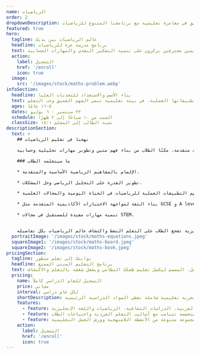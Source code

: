 ```yaml
---
name: الرياضيات
order: 2
dropdownDescription: انطلق في مغامرة تعليمية مع برنامجنا المتنوع للرياضيات.
featured: true
hero:
  tagline: عالم الرياضيات بين يديك
  headline: برنامج مدرسة عزة للرياضيات
  text: استكشف عالم الرياضيات من الأساسيات حتى المستويات المتقدمة، بإرشاد معلمين محترفين يركزون على تنمية التفكير النقدي والمهارات الحسابية.
  action:
    label: التسجيل
    href: '/enroll'
    icon: true
  image:
    src: '/images/stock/maths-problem.webp'
infoSection:
  headline: بناء الأسس والاستعداد للتحديات العليا
  text: غوص في عالم الرياضيات وتعلم نظرياتها وتطبيقاتها العملية، في بيئة تعليمية تنمي الفهم العميق وحب التعلم.
  ages: ٥-١٦ عامًا
  dates: ٢٣ سبتمبر - ٦ يوليو
  schedule: السبت من ١٠ صباحًا إلى ٢ ظهرًا
  classSize: نسبة الطالب إلى المعلم ١٥:١
descriptionSection:
  text: >
    ## نهجنا في تعليم الرياضيات

    يغطي برنامجنا مجالات الرياضيات من البداية وحتى مستويات متقدمة، مكنًا الطلاب من بناء فهم متين وتطوير مهارات تحليلية وحسابية. 

    ### ما سيتعلمه الطلاب

    * الإلمام بالمفاهيم الرياضية الأساسية والمتقدمة.

    * تطوير القدرة على التحليل الرياضي وحل المشكلات.

    * فهم التطبيقات العملية للرياضيات في الحياة اليومية والمجالات العلمية.

    * بناء الثقة لمواجهة الاختبارات الأكاديمية المتقدمة مثل GCSE و A levels.

    * تنمية مهارات مفيدة للمستقبل في مجالات STEM.


    مدرسة عزة توفر بيئة تعليمية تحفيزية تشجع الطلاب على التعلم النشط واكتشاف عالم الرياضيات بكل تفاصيله.
  portraitImage: '/images/stock/maths-equations.jpeg'
  squareImage1: '/images/stock/maths-board.jpeg'
  squareImage2: '/images/stock/maths-book.jpeg'
pricingSection:
  tagline: بوابتك إلى تعلم متطور
  headline: برنامج التعليم السبتي الممتع
  text: انضم إلينا لتجربة سبتية مثرية مع منهجنا الشامل، المصمم ليكمل تعليم طفلك النظامي ويشعل شغفه بالتعلم والاكتشاف.
  pricing:
    name: التسجيل للعام الدراسي كاملاً
    price: مجاني
    interval: لكل عام دراسي
    shortDescription: تجربة تعليمية شاملة تغطي المواد الدراسية الرئيسية
    features:
      - feature: منهج شامل يتضمن اللغة العربية، الدراسات الثقافية، الرياضيات واللغة الإنجليزية
      - feature: أساليب تعليم متخصصة تتناسب مع أساليب التعلم الفردية واحتياجات الطلاب
      - feature: فرصة للوصول إلى مجموعة متنوعة من الأنشطة اللامنهجية وورش العمل التعليمية
    action:
      label: التسجيل
      href: '/enroll'
      icon: true
---
```

